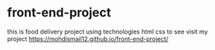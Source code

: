 # front-end-project
this is food delivery project using technologies html css 
to see visit my project https://mohdismail12.github.io/front-end-project/
